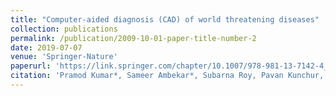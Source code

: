 ```yaml
---
title: "Computer-aided diagnosis (CAD) of world threatening diseases"
collection: publications
permalink: /publication/2009-10-01-paper-title-number-2
date: 2019-07-07
venue: 'Springer-Nature'
paperurl: 'https://link.springer.com/chapter/10.1007/978-981-13-7142-4_14'
citation: 'Pramod Kumar*, Sameer Ambekar*, Subarna Roy, Pavan Kunchur, 2020 <i> </i>'
---
```

